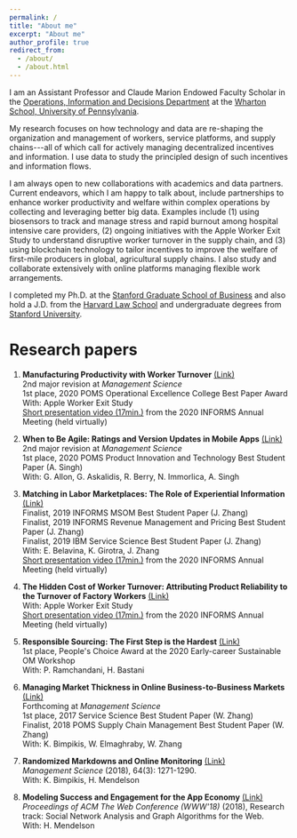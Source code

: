```yaml
---
permalink: /
title: "About me"
excerpt: "About me"
author_profile: true
redirect_from: 
  - /about/
  - /about.html
---
```

I am an Assistant Professor and Claude Marion Endowed Faculty Scholar in the [Operations, Information and Decisions Department](https://oid.wharton.upenn.edu) at the [Wharton School, University of Pennsylvania](https://wharton.upenn.edu).

My research focuses on how technology and data are re-shaping the organization and management of workers, service platforms, and supply chains---all of which call for actively managing decentralized incentives and information.  I use data to study the principled design of such incentives and information flows.

I am always open to new collaborations with academics and data partners.  Current endeavors, which I am happy to talk about, include partnerships to enhance worker productivity and welfare within complex operations by collecting and leveraging better big data.  Examples include (1) using biosensors to track and manage stress and rapid burnout among hospital intensive care providers, (2) ongoing initiatives with the Apple Worker Exit Study to understand disruptive worker turnover in the supply chain, and (3) using blockchain technology to tailor incentives to improve the welfare of first-mile producers in global, agricultural supply chains.  I also study and collaborate extensively with online platforms managing flexible work arrangements.

I completed my Ph.D. at the [Stanford Graduate School of Business](https://gsb.stanford.edu) and also hold a J.D. from the [Harvard Law School](https://www.law.harvard.edu) and undergraduate degrees from [Stanford University](https://www.stanford.edu).

Research papers
======
<!---
Like many other Jekyll-based GitHub Pages templates, academicpages makes you separate the website's content from its form. The content & metadata of your website are in structured markdown files, while various other files constitute the theme, specifying how to transform that content & metadata into HTML pages. You keep these various markdown (.md), YAML (.yml), HTML, and CSS files in a public GitHub repository. Each time you commit and push an update to the repository, the [GitHub pages](https://pages.github.com/) service creates static HTML pages based on these files, which are hosted on GitHub's servers free of charge.

Many of the features of dynamic content management systems (like Wordpress) can be achieved in this fashion, using a fraction of the computational resources and with far less vulnerability to hacking and DDoSing. You can also modify the theme to your heart's content without touching the content of your site. If you get to a point where you've broken something in Jekyll/HTML/CSS beyond repair, your markdown files describing your talks, publications, etc. are safe. You can rollback the changes or even delete the repository and start over -- just be sure to save the markdown files! Finally, you can also write scripts that process the structured data on the site, such as [this one](https://github.com/academicpages/academicpages.github.io/blob/master/talkmap.ipynb) that analyzes metadata in pages about talks to display [a map of every location you've given a talk](https://academicpages.github.io/talkmap.html).
--->

1. **Manufacturing Productivity with Worker Turnover** [(Link)](https://papers.ssrn.com/sol3/papers.cfm?abstract_id=3248075) <br/> 2nd major revision at *Management Science*
<br/>1st place, 2020 POMS Operational Excellence College Best Paper Award
<br/>With: Apple Worker Exit Study
<br/>[Short presentation video (17min.)](https://vimeo.com/483399116) from the 2020 INFORMS Annual Meeting (held virtually)

1. **When to Be Agile: Ratings and Version Updates in Mobile Apps** [(Link)](https://papers.ssrn.com/sol3/papers.cfm?abstract_id=3476286) <br/> 2nd major revision at *Management Science*
<br/>1st place, 2020 POMS Product Innovation and Technology Best Student Paper (A. Singh)
<br/>With: G. Allon, G. Askalidis, R. Berry, N. Immorlica, A. Singh

1. **Matching in Labor Marketplaces: The Role of Experiential Information** [(Link)](https://papers.ssrn.com/sol3/papers.cfm?abstract_id=3543906)
<br/>Finalist, 2019 INFORMS MSOM Best Student Paper (J. Zhang)
<br/>Finalist, 2019 INFORMS Revenue Management and Pricing Best Student Paper (J. Zhang)
<br/>Finalist, 2019 IBM Service Science Best Student Paper (J. Zhang)
<br/>With: E. Belavina, K. Girotra, J. Zhang
<br/>[Short presentation video (17min.)](https://vimeo.com/483401680) from the 2020 INFORMS Annual Meeting (held virtually)

1. **The Hidden Cost of Worker Turnover: Attributing Product Reliability to the Turnover of Factory Workers** [(Link)](https://papers.ssrn.com/sol3/papers.cfm?abstract_id=3568792)
<br/>With: Apple Worker Exit Study
<br/>[Short presentation video (17min.)](https://vimeo.com/483399116) from the 2020 INFORMS Annual Meeting (held virtually)

1. **Responsible Sourcing: The First Step is the Hardest** [(Link)](https://papers.ssrn.com/sol3/papers.cfm?abstract_id=3656497)
<br/>1st place, People's Choice Award at the 2020 Early-career Sustainable OM Workshop
<br/>With: P. Ramchandani, H. Bastani

1. **Managing Market Thickness in Online Business-to-Business Markets** [(Link)](https://pubsonline.informs.org/doi/10.1287/mnsc.2019.3497) <br/> Forthcoming at *Management Science*
<br/>1st place, 2017 Service Science Best Student Paper (W. Zhang)
<br/>Finalist, 2018 POMS Supply Chain Management Best Student Paper (W. Zhang)
<br/>With: K. Bimpikis, W. Elmaghraby, W. Zhang

1. **Randomized Markdowns and Online Monitoring** [(Link)](https://pubsonline.informs.org/doi/10.1287/mnsc.2016.2661) <br/> *Management Science* (2018), 64(3): 1271-1290.
<br/>With: K. Bimpikis, H. Mendelson

1. **Modeling Success and Engagement for the App Economy** [(Link)](https://dl.acm.org/doi/10.1145/3178876.3186123) <br/> *Proceedings of ACM The Web Conference (WWW'18)* (2018), Research track: Social Network Analysis and Graph Algorithms for the Web.
<br/>With: H. Mendelson

<!---
Current projects
------
The main configuration file for the site is in the base directory in [_config.yml](https://github.com/academicpages/academicpages.github.io/blob/master/_config.yml), which defines the content in the sidebars and other site-wide features. You will need to replace the default variables with ones about yourself and your site's github repository. The configuration file for the top menu is in [_data/navigation.yml](https://github.com/academicpages/academicpages.github.io/blob/master/_data/navigation.yml). For example, if you don't have a portfolio or blog posts, you can remove those items from that navigation.yml file to remove them from the header. 

Create content & metadata
------
For site content, there is one markdown file for each type of content, which are stored in directories like _publications, _talks, _posts, _teaching, or _pages. For example, each talk is a markdown file in the [_talks directory](https://github.com/academicpages/academicpages.github.io/tree/master/_talks). At the top of each markdown file is structured data in YAML about the talk, which the theme will parse to do lots of cool stuff. The same structured data about a talk is used to generate the list of talks on the [Talks page](https://academicpages.github.io/talks), each [individual page](https://academicpages.github.io/talks/2012-03-01-talk-1) for specific talks, the talks section for the [CV page](https://academicpages.github.io/cv), and the [map of places you've given a talk](https://academicpages.github.io/talkmap.html) (if you run this [python file](https://github.com/academicpages/academicpages.github.io/blob/master/talkmap.py) or [Jupyter notebook](https://github.com/academicpages/academicpages.github.io/blob/master/talkmap.ipynb), which creates the HTML for the map based on the contents of the _talks directory).

**Markdown generator**

I have also created [a set of Jupyter notebooks](https://github.com/academicpages/academicpages.github.io/tree/master/markdown_generator
) that converts a CSV containing structured data about talks or presentations into individual markdown files that will be properly formatted for the academicpages template. The sample CSVs in that directory are the ones I used to create my own personal website at stuartgeiger.com. My usual workflow is that I keep a spreadsheet of my publications and talks, then run the code in these notebooks to generate the markdown files, then commit and push them to the GitHub repository.

How to edit your site's GitHub repository
------
Many people use a git client to create files on their local computer and then push them to GitHub's servers. If you are not familiar with git, you can directly edit these configuration and markdown files directly in the github.com interface. Navigate to a file (like [this one](https://github.com/academicpages/academicpages.github.io/blob/master/_talks/2012-03-01-talk-1.md) and click the pencil icon in the top right of the content preview (to the right of the "Raw | Blame | History" buttons). You can delete a file by clicking the trashcan icon to the right of the pencil icon. You can also create new files or upload files by navigating to a directory and clicking the "Create new file" or "Upload files" buttons. 

Example: editing a markdown file for a talk
![Editing a markdown file for a talk](/images/editing-talk.png)

For more info
------
More info about configuring academicpages can be found in [the guide](https://academicpages.github.io/markdown/). The [guides for the Minimal Mistakes theme](https://mmistakes.github.io/minimal-mistakes/docs/configuration/) (which this theme was forked from) might also be helpful.
--->
